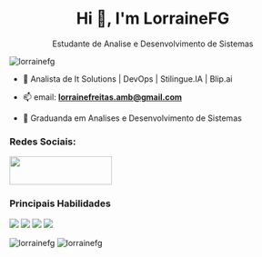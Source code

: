 <h1 align="center">Hi 👋, I'm LorraineFG</h1>
<p align = "center">Estudante de Analise e Desenvolvimento de Sistemas</p>


<p align="left"> <img src="https://komarev.com/ghpvc/?username=lorrainefg&label=Profile%20views&color=0e75b6&style=flat" alt="lorrainefg" /> </p>

- 🌱 Analista de It Solutions | DevOps | Stilingue.IA | Blip.ai

- 📫 email: **lorrainefreitas.amb@gmail.com**

- 📄 Graduanda em Analises e Desenvolvimento de Sistemas



<h3 align="left">Redes Sociais:</h3>
<p align="left">
  <a href="https://www.linkedin.com/in/lorrainefg" alt="Linekdin" target="_blank">
  <img src="https://www.citypng.com/public/uploads/preview/hd-linkedin-white-logo-transparent-background-31623962286lx7yrezhte.png" width="180" height="50"></a>
  

<h3 align="left">Principais Habilidades</h3>
<p align="left"> 
  <img src="https://img.shields.io/badge/Python-3776AB?style=for-the-badge&logo=python&logoColor=white">
  <img src="https://img.shields.io/badge/Django-092E20?style=for-the-badge&logo=django&logoColor=white">
  <img src="https://img.shields.io/badge/HTML5-E34F26?style=for-the-badge&logo=html5&logoColor=white">
  <img src="https://img.shields.io/badge/CSS-239120?&style=for-the-badge&logo=css3&logoColor=white"></p>

<img align="center" src="https://github-readme-stats.vercel.app/api?username=lorrainefg&show_icons=true&theme=dracula" alt="lorrainefg"/>
<img align="center" src="https://github-readme-stats.vercel.app/api/top-langs/?username=lorrainefg&layout=compact)" alt="lorrainefg"/>


